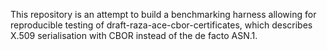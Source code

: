 This repository is an attempt to build a benchmarking harness allowing for
reproducible testing of draft-raza-ace-cbor-certificates, which describes X.509
serialisation with CBOR instead of the de facto ASN.1.
